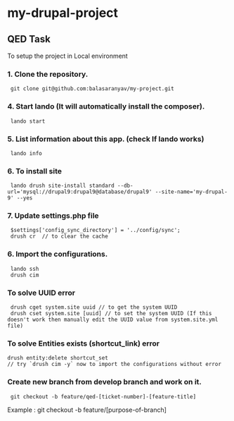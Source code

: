 # my-drupal-project

## QED Task

To setup the project in Local environment
### 1. Clone the repository.
     git clone git@github.com:balasaranyav/my-project.git
### 4. Start lando (It will automatically install the composer).
     lando start
### 5. List information about this app. (check If lando works)
     lando info
### 6. To install site
     lando drush site-install standard --db-url='mysql://drupal9:drupal9@database/drupal9' --site-name='my-drupal-9' --yes
### 7. Update settings.php file
     $settings['config_sync_directory'] = '../config/sync';
     drush cr  // to clear the cache
### 6. Import the configurations.
     lando ssh
     drush cim
### To solve UUID error
     drush cget system.site uuid // to get the system UUID
     drush cset system.site [uuid] // to set the system UUID (If this doesn't work then manually edit the UUID value from system.site.yml file)
### To solve Entities exists (shortcut_link) error
    drush entity:delete shortcut_set
    // try `drush cim -y` now to import the configurations without error


### Create new branch from develop branch and work on it.
     git checkout -b feature/qed-[ticket-number]-[feature-title]
Example : git checkout -b feature/[purpose-of-branch]
